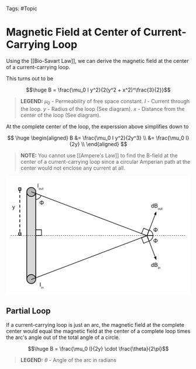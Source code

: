 Tags: #Topic 

# Magnetic Field at Center of Current-Carrying Loop

Using the [[Bio-Savart Law]], we can derive the magnetic field at the center of a current-carrying loop.

This turns out to be

$$\huge B = \frac{\mu_0 I y^2}{2(y^2 + x^2)^\frac{3}{2}}$$


> **LEGEND:**
> $\mu_0$ - Permeability of free space constant.
> $I$ - Current through the loop.
> $y$ - Radius of the loop (See diagram).
> $x$ - Distance from the center of the loop (See diagram).

At the complete center of the loop, the experssion above simplifies down to

$$
\huge
\begin{aligned}
B &= \frac{\mu_0 I y^2}{2y^3} \\
&= \frac{\mu_0 I}{2y} \\
\end{aligned}
$$

> **NOTE:**
> You cannot use [[Ampere's Law]] to find the B-field at the center of a current-carrying loop since a circular Amperian path at the center would not enclose any current at all.

![](attachments/magnetic_field_at_center_of_current_carrying_loop.png)

## Partial Loop

If a current-carrying loop is just an arc, the magnetic field at the complete center would equal the magnetic field at the center of a complete loop times the arc's angle out of the total angle of a circle.

$$\huge B = \frac{\mu_0 I}{2y} \cdot \frac{\theta}{2\pi}$$

> **LEGEND:**
> $\theta$ - Angle of the arc in radians